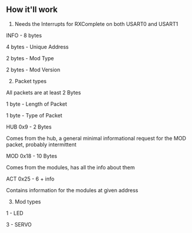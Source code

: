 ## How it'll work

1. Needs the Interrupts for RXComplete on both USART0 and USART1

INFO - 8 bytes

4 bytes - Unique Address

2 bytes - Mod Type

2 bytes - Mod Version

2. Packet types

All packets are at least 2 Bytes

1 byte - Length of Packet

1 byte - Type of Packet

HUB 0x9 - 2 Bytes

Comes from the hub, a general minimal informational request for the MOD packet, probably intermittent

MOD 0x18 - 10 Bytes

Comes from the modules, has all the info about them

ACT 0x25 - 6 + info

Contains information for the modules at given address

3. Mod types

1 - LED

3 - SERVO